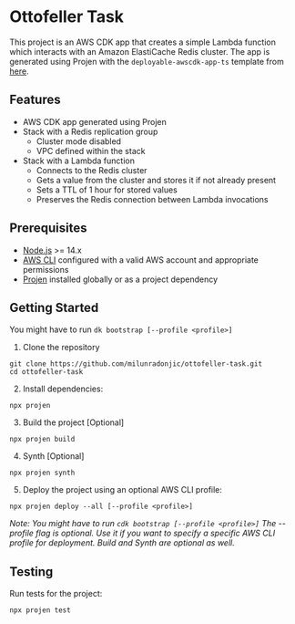 # Ottofeller Task

This project is an AWS CDK app that creates a simple Lambda function which interacts with an Amazon ElastiCache Redis cluster. The app is generated using Projen with the `deployable-awscdk-app-ts` template from [here](https://github.com/AminFazlMondo/deployable-awscdk-app-ts).

## Features 

- AWS CDK app generated using Projen
- Stack with a Redis replication group
  - Cluster mode disabled
  - VPC defined within the stack
- Stack with a Lambda function
  - Connects to the Redis cluster
  - Gets a value from the cluster and stores it if not already present
  - Sets a TTL of 1 hour for stored values
  - Preserves the Redis connection between Lambda invocations

## Prerequisites

- [Node.js](https://nodejs.org/en) >= 14.x
- [AWS CLI](https://aws.amazon.com/cli/) configured with a valid AWS account and appropriate permissions
- [Projen](https://github.com/projen/projen) installed globally or as a project dependency

## Getting Started

You might have to run `dk bootstrap [--profile <profile>]`

1. Clone the repository
```
git clone https://github.com/milunradonjic/ottofeller-task.git
cd ottofeller-task
```
2. Install dependencies:
```
npx projen
```
3. Build the project [Optional]
```
npx projen build
```
4. Synth [Optional]
```
npx projen synth
```
5. Deploy the project using an optional AWS CLI profile:
```
npx projen deploy --all [--profile <profile>]
```

*Note: 
You might have to run `cdk bootstrap [--profile <profile>]`
The --profile flag is optional. Use it if you want to specify a specific AWS CLI profile for deployment. 
Build and Synth are optional as well.*

## Testing

Run tests for the project:
```
npx projen test
```
